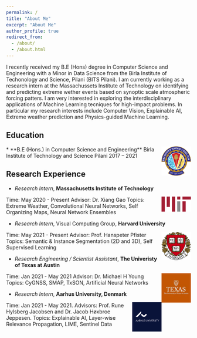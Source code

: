 ```yaml
---
permalink: /
title: "About Me"
excerpt: "About Me"
author_profile: true
redirect_from: 
  - /about/
  - /about.html
---
```


I recently received my B.E (Hons) degree in Computer Science and Engineering with a Minor in Data Science from the Birla Institute of Techonology and Science, Pilani (BITS Pilani). I am currently working as a research intern at the Massachussets Institute of Technology on identifying and predicting extreme wether events based on synoptic scale atmospheric forcing patters. I am very interested in exploring the interdisciplinary applications of Machine Learning tecniques for high-impact problems. In particular my research interests include Computer Vision, Explainable AI, Extreme weather prediction and Physics-guided Machine Learning. 

<!-- Synoptic scale forcings
Spaceborne GNSS-R
Agriculture and Remote Sensing
Statistical Forescasting and Machine Learning
Computer Vision
Biomedical Image Segmentation 
Explainable AI
Extreme Weather events

My research interests lie in the general area of machine learning, particularly in deep learning, reinforcement learning and probabilistic graphical models, as well as their applications in sequential decision making, generative modeling, multi-task and meta-learning and multi-agent systems -->



<!-- ## Research Interests
* Extreme Weather Prediction 
* Explainable AI
* 2D and 3D segmentation
* GNNS-R 
* Remote Sensing -->


## Education
<img align="right" src="/files/figures/BITS/logo.png" height = 'auto' width = '80'>
* **B.E (Hons.) in Computer Science and Engineering**  
Birla Institute of Technology and Science Pilani 2017 – 2021


## Research Experience
* *Research Intern*, **Massachusetts Institute of Technology**  
<img align="right" src="/files/figures/MIT/mit_logo.png" height = 'auto' width = '80'>
Time: May 2020 - Present  
Advisor: Dr. Xiang Gao  
Topics: Extreme Weather, Convolutional Neural Networks, Self Organizing Maps, Neural Network Ensembles

* *Research Intern*, Visual Computing Group, **Harvard University**  
<img align="right" src="/files/figures/Harvard/harvard_logo_4.png" height = 'auto' width = '80'>
Time: May 2021 - Present  
Advisor: Prof. Hanspeter Pfister  
Topics: Semantic & Instance Segmentation (2D and 3D), Self Supervised Learning

* *Research Engineering / Scientist Assistant*, **The Univeristy of Texas at Austin**  
<img align="right" src="/files/figures/UT/UT_logo_3.jpeg" height = '80' width = '80'>
Time: Jan 2021 - May 2021  
Advisor: Dr. Michael H Young  
Topics: CyGNSS, SMAP, TxSON, Artificial Neural Networks

* *Research Intern*, **Aarhus University, Denmark**  
<img align="right" src="/files/figures/Aarhus/aarhuslogo_2.png" height = 'auto' width = '80'>
Time: Jan 2021 - May 2021.  
Advisors: Prof. Rune Hylsberg Jacobsen and Dr. Jacob Høxbroe Jeppesen.  
Topics: Explainable AI, Layer-wise Relevance Propagation, LIME, Sentinel Data
